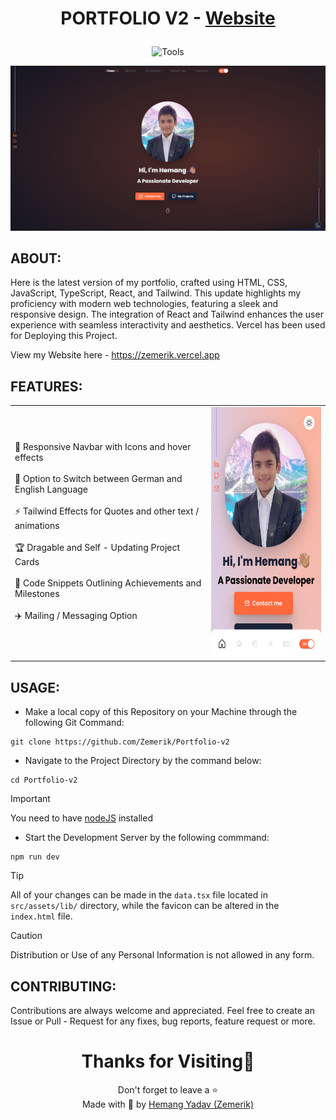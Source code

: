 <h1 align = "center">

  PORTFOLIO V2 - [Website](https://zemerik.vercel.app)

</h1>

<div align = "center">

![Tools](https://skillicons.dev/icons?i=javascript,css,html,react,nodejs,tailwind,vscode,vercel,github&perline=25)

![Screenshot](src/assets/github/screenshot.png)

</div>

## ABOUT:


Here is the latest version of my portfolio, crafted using HTML, CSS, JavaScript, TypeScript, React, and Tailwind. This update highlights my proficiency with modern web technologies, featuring a sleek and responsive design. The integration of React and Tailwind enhances the user experience with seamless interactivity and aesthetics. Vercel has been used for Deploying this Project. 

View my Website here - https://zemerik.vercel.app

## FEATURES:

<table align = "center">
  <tr>
    <td>
      🎩 Responsive Navbar with Icons and hover effects
      <br>
      <br>
      🤯 Option to Switch between German and English Language
      <br>
      <br>
      ⚡ Tailwind Effects for Quotes and other text / animations
      <br>
      <br>
      🏆 Dragable and Self - Updating Project Cards
      <br>
      <br>
      📝 Code Snippets Outlining Achievements and Milestones
      <br>
      <br>
      ✈️ Mailing / Messaging Option
    </td>
    <td>

  <img src = "src/assets/github/screenshot_phone.png" style = "height: 400px; width: 250px">
    </td>
  </tr>
</table>

## USAGE:

- Make a local copy of this Repository on your Machine through the following Git Command:

```
git clone https://github.com/Zemerik/Portfolio-v2
```

- Navigate to the Project Directory by the command below:

```
cd Portfolio-v2
```

> [!Important]
> You need to have [nodeJS](https://nodejs.org/en) installed

- Start the Development Server by the following commmand:

```nodejs
npm run dev
```

> [!Tip]
> All of your changes can be made in the `data.tsx` file located in `src/assets/lib/` directory, while the favicon can be altered in the `index.html` file. 

> [!Caution]
> Distribution or Use of any Personal Information is not allowed in any form. 

## CONTRIBUTING:

Contributions are always welcome and appreciated. Feel free to create an Issue or Pull - Request for any fixes, bug reports, feature request or more. 

<h1 align = "center">
  Thanks for Visiting🙏
</h1>

<p align = "center">
  Don't forget to leave a ⭐
  <br>
  Made with 💖 by <a href = "https://github.com/Zemerik">Hemang Yadav (Zemerik)</a>
</p>
